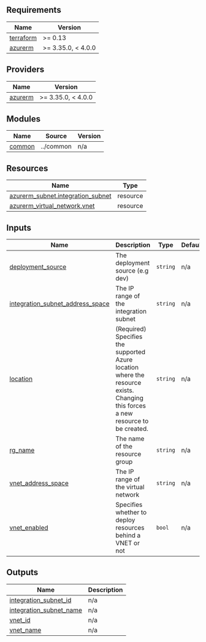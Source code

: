 <!--
Copyright (C) 2023 Siemens AG

SPDX-License-Identifier: MIT
-->

<!-- BEGIN_TF_DOCS -->
## Requirements

| Name | Version |
|------|---------|
| <a name="requirement_terraform"></a> [terraform](#requirement\_terraform) | >= 0.13 |
| <a name="requirement_azurerm"></a> [azurerm](#requirement\_azurerm) | >= 3.35.0, < 4.0.0 |

## Providers

| Name | Version |
|------|---------|
| <a name="provider_azurerm"></a> [azurerm](#provider\_azurerm) | >= 3.35.0, < 4.0.0 |

## Modules

| Name | Source | Version |
|------|--------|---------|
| <a name="module_common"></a> [common](#module\_common) | ../common | n/a |

## Resources

| Name | Type |
|------|------|
| [azurerm_subnet.integration_subnet](https://registry.terraform.io/providers/hashicorp/azurerm/latest/docs/resources/subnet) | resource |
| [azurerm_virtual_network.vnet](https://registry.terraform.io/providers/hashicorp/azurerm/latest/docs/resources/virtual_network) | resource |

## Inputs

| Name | Description | Type | Default | Required |
|------|-------------|------|---------|:--------:|
| <a name="input_deployment_source"></a> [deployment\_source](#input\_deployment\_source) | The deployment source (e.g dev) | `string` | n/a | yes |
| <a name="input_integration_subnet_address_space"></a> [integration\_subnet\_address\_space](#input\_integration\_subnet\_address\_space) | The IP range of the integration subnet | `string` | n/a | yes |
| <a name="input_location"></a> [location](#input\_location) | (Required) Specifies the supported Azure location where the resource exists. Changing this forces a new resource to be created. | `string` | n/a | yes |
| <a name="input_rg_name"></a> [rg\_name](#input\_rg\_name) | The name of the resource group | `string` | n/a | yes |
| <a name="input_vnet_address_space"></a> [vnet\_address\_space](#input\_vnet\_address\_space) | The IP range of the virtual network | `string` | n/a | yes |
| <a name="input_vnet_enabled"></a> [vnet\_enabled](#input\_vnet\_enabled) | Specifies whether to deploy resources behind a VNET or not | `bool` | n/a | yes |

## Outputs

| Name | Description |
|------|-------------|
| <a name="output_integration_subnet_id"></a> [integration\_subnet\_id](#output\_integration\_subnet\_id) | n/a |
| <a name="output_integration_subnet_name"></a> [integration\_subnet\_name](#output\_integration\_subnet\_name) | n/a |
| <a name="output_vnet_id"></a> [vnet\_id](#output\_vnet\_id) | n/a |
| <a name="output_vnet_name"></a> [vnet\_name](#output\_vnet\_name) | n/a |
<!-- END_TF_DOCS -->
